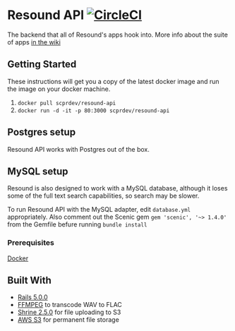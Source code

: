 # Resound API [![CircleCI](https://circleci.com/gh/ProjectResound/resound-api.svg?style=svg)](https://circleci.com/gh/ProjectResound/resound-api)

The backend that all of Resound's apps hook into. More info about the suite of apps [in the wiki](https://github.com/ProjectResound/planning/wiki)


## Getting Started
These instructions will get you a copy of the latest docker image and run the image
on your docker machine.

1. `docker pull scprdev/resound-api`
2. `docker run -d -it -p 80:3000 scprdev/resound-api`

## Postgres setup
Resound API works with Postgres out of the box.

## MySQL setup
Resound is also designed to work with a MySQL database, although it loses some of the full text search capabilities, so search may be slower.

To run Resound API with the MySQL adapter, edit `database.yml` appropriately. Also comment
out the Scenic gem `gem 'scenic', '~> 1.4.0'` from the Gemfile befure running `bundle install`

### Prerequisites

[Docker](https://www.docker.com/)


## Built With
* [Rails 5.0.0](http://rubyonrails.org/)
* [FFMPEG](http://ffmpeg.org) to transcode WAV to FLAC
* [Shrine 2.5.0](http://shrinerb.com/) for file uploading to S3
* [AWS S3](https://aws.amazon.com/s3/) for permanent file storage
